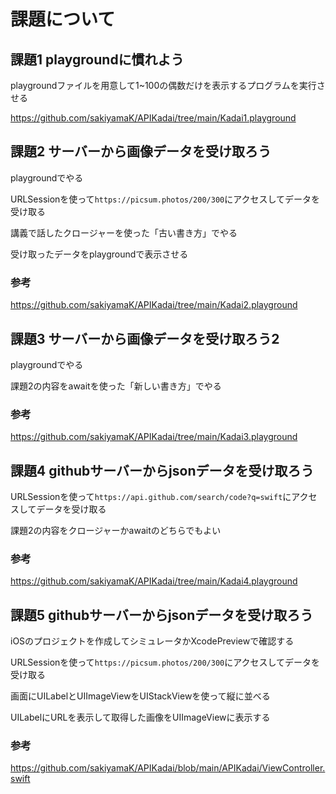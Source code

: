 # 課題について

## 課題1 playgroundに慣れよう

playgroundファイルを用意して1~100の偶数だけを表示するプログラムを実行させる

https://github.com/sakiyamaK/APIKadai/tree/main/Kadai1.playground

## 課題2 サーバーから画像データを受け取ろう

playgroundでやる

URLSessionを使って`https://picsum.photos/200/300`にアクセスしてデータを受け取る

講義で話したクロージャーを使った「古い書き方」でやる

受け取ったデータをplaygroundで表示させる

### 参考

https://github.com/sakiyamaK/APIKadai/tree/main/Kadai2.playground

## 課題3 サーバーから画像データを受け取ろう2

playgroundでやる

課題2の内容をawaitを使った「新しい書き方」でやる

### 参考

https://github.com/sakiyamaK/APIKadai/tree/main/Kadai3.playground


## 課題4 githubサーバーからjsonデータを受け取ろう

URLSessionを使って`https://api.github.com/search/code?q=swift`にアクセスしてデータを受け取る

課題2の内容をクロージャーかawaitのどちらでもよい

### 参考


https://github.com/sakiyamaK/APIKadai/tree/main/Kadai4.playground


## 課題5 githubサーバーからjsonデータを受け取ろう

iOSのプロジェクトを作成してシミュレータかXcodePreviewで確認する

URLSessionを使って`https://picsum.photos/200/300`にアクセスしてデータを受け取る

画面にUILabelとUIImageViewをUIStackViewを使って縦に並べる

UILabelにURLを表示して取得した画像をUIImageViewに表示する

### 参考

https://github.com/sakiyamaK/APIKadai/blob/main/APIKadai/ViewController.swift
